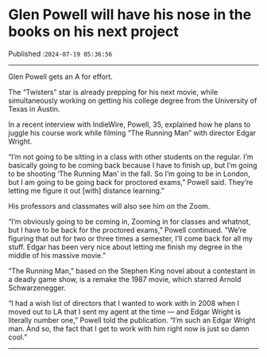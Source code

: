 # Glen Powell will have his nose in the books on his next project

Published :`2024-07-19 05:36:56`

---

Glen Powell gets an A for effort.

The “Twisters” star is already prepping for his next movie, while simultaneously working on getting his college degree from the University of Texas in Austin.

In a recent interview with IndieWire, Powell, 35, explained how he plans to juggle his course work while filming “The Running Man” with director Edgar Wright.

“I’m not going to be sitting in a class with other students on the regular. I’m basically going to be coming back because I have to finish up, but I’m going to be shooting ‘The Running Man’ in the fall. So I’m going to be in London, but I am going to be going back for proctored exams,” Powell said. They’re letting me figure it out [with] distance learning.”

His professors and classmates will also see him on the Zoom.

“I’m obviously going to be coming in, Zooming in for classes and whatnot, but I have to be back for the proctored exams,” Powell continued. “We’re figuring that out for two or three times a semester, I’ll come back for all my stuff. Edgar has been very nice about letting me finish my degree in the middle of his massive movie.”

“The Running Man,” based on the Stephen King novel about a contestant in a deadly game show, is a remake the 1987 movie, which starred Arnold Schwarzenegger.

“I had a wish list of directors that I wanted to work with in 2008 when I moved out to LA that I sent my agent at the time — and Edgar Wright is literally number one,” Powell told the publication. “I’m such an Edgar Wright man. And so, the fact that I get to work with him right now is just so damn cool.”

---

